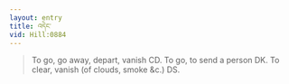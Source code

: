 ```yaml
---
layout: entry
title: འདེང་
vid: Hill:0884
---
```

> To go, go away, depart, vanish CD. To go, to send a person DK. To clear, vanish (of clouds, smoke &c.) DS.
